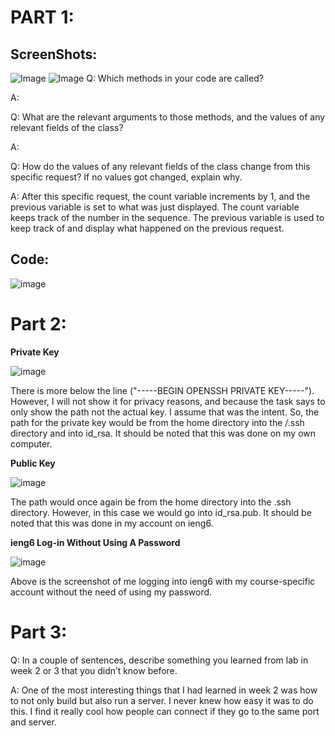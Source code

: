 # PART 1:

## ScreenShots:

![Image](https://github.com/JoshCaneday/cse15l-lab-reports/assets/146874169/ba11fb42-815c-4103-8258-8faf6ccd75ff)
![Image](https://github.com/JoshCaneday/cse15l-lab-reports/assets/146874169/f19cde9d-9f84-49be-84db-215dcec70ec5)
Q: Which methods in your code are called?

A: 

Q: What are the relevant arguments to those methods, and the values of any relevant fields of the class?

A: 

Q: How do the values of any relevant fields of the class change from this specific request? If no values got changed, explain why.

A: After this specific request, the count variable increments by 1, and the previous variable is set to what was just displayed. The count variable keeps track of the number in the sequence. The previous variable is used to keep track of and display what happened on the previous request.

## Code:
![image](https://github.com/JoshCaneday/cse15l-lab-reports/assets/146874169/3b8d934a-e691-4aa0-b33a-7586446dc0fd)

# Part 2:

**Private Key**

![image](https://github.com/JoshCaneday/cse15l-lab-reports/assets/146874169/1829e296-6ef7-4591-ad21-6ce5005fdc23)

There is more below the line ("-----BEGIN OPENSSH PRIVATE KEY-----"). However, I will not show it for privacy reasons, and because the task says to only show the path not the actual key. I assume that was the intent. So, the path for the private key would be from the home directory into the /.ssh directory and into id_rsa. It should be noted that this was done on my own computer.

**Public Key**

![image](https://github.com/JoshCaneday/cse15l-lab-reports/assets/146874169/716e14f2-6273-4c7c-b46a-0eb32e770c9d)

The path would once again be from the home directory into the .ssh directory. However, in this case we would go into id_rsa.pub. It should be noted that this was done in my account on ieng6.

**ieng6 Log-in Without Using A Password**

![image](https://github.com/JoshCaneday/cse15l-lab-reports/assets/146874169/e10efe7e-9180-4988-8e66-c584f701a621)

Above is the screenshot of me logging into ieng6 with my course-specific account without the need of using my password.

# Part 3:

Q: In a couple of sentences, describe something you learned from lab in week 2 or 3 that you didn’t know before.

A: One of the most interesting things that I had learned in week 2 was how to not only build but also run a server. I never knew how easy it was to do this. I find it really cool how people can connect if they go to the same port and server.
